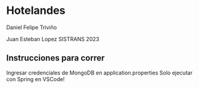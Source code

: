 # Hotelandes
Daniel Felipe Triviño


Juan Esteban Lopez
SISTRANS 2023

## Instrucciones para correr
Ingresar credenciales de MongoDB en application.properties
Solo ejecutar con Spring en VSCode!
